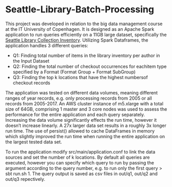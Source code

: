 # Seattle-Library-Batch-Processing
This project was developed in relation to the big data management course at the IT University of Copenhagen. 
It is designed as an Apache Spark application to run queries efficiently on a 11GB large dataset, specifically the [Seattle Library Collection Inventory](https://www.kaggle.com/city-of-seattle/seattle-library-collection-inventory). Utilizing Spark Dataframes, the application handles 3 different queries:
+ Q1: Finding total number of items in the library inventory per author in the Input Dataset
+ Q2: Finding the total number of checkout occurrences for eachitem type specified by a Format (Format Group + Format SubGroup)
+ Q3: Finding the top k locations that have the highest numbersof checkout records

The application was tested on different data volumes, meaning different ranges of year records, e.g. only processing records from 2005 or all records from 2005-2017.
An AWS cluster instance of m5.xlarge with a total size of 64GB, comprising 1 master and 3 core nodes was used to assess the performance for the entire application and each query separately. 
Increasing the data volume significantly effects the run time, however it doesn’t increase linearly. A 27x larger data set results in a roughly 3x longer run time. 
The use of persist() allowed to cache DataFrames in memory which slightly improved the run time when running the entire application on the largest tested data set. 

To run the application modify src/main/application.conf to link the data sources and set the number of k locations. 
By default all queries are executed, however you can specify which query to run by passing the argument according to the query number, e.g. to run only the first query > sbt run.sh 1. 
The query output is saved as csv files in out/q1, out/q2 and out/q3 repectively. 
